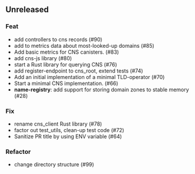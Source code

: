 ## Unreleased

### Feat

- add controllers to cns records (#90)
- add to metrics data about most-looked-up domains (#85)
- Add basic metrics for CNS canisters. (#83)
- add cns-js library (#80)
- start a Rust library for querying CNS (#76)
- add register-endpoint to cns_root, extend tests (#74)
- Add an initial implementation of a minimal TLD-operator (#70)
- Start a minimal CNS implementation. (#66)
- **name-registry**: add support for storing domain zones to stable memory (#28)

### Fix

- rename cns_client Rust library (#78)
- factor out test_utils, clean-up test code (#72)
- Sanitize PR title by using ENV variable (#64)

### Refactor

- change directory structure (#99)
